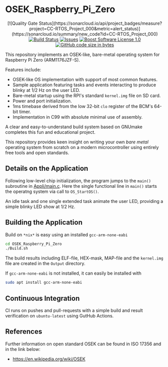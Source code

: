 OSEK_Raspberry_Pi_Zero
==================
<p align="center">
[![Quality Gate Status](https://sonarcloud.io/api/project_badges/measure?project=CC-RTOS_Project_000&metric=alert_status)](https://sonarcloud.io/summary/new_code?id=CC-RTOS_Project_000)
    <a href="https://github.com/chalandi/OSEK_Raspberry_Pi_Zero/actions">
        <img src="https://github.com/chalandi/OSEK_Raspberry_Pi_Zero/actions/workflows/OSEK_Raspberry_Pi_Zero.yml/badge.svg" alt="Build Status"></a>
    <a href="https://github.com/chalandi/OSEK_Raspberry_Pi_Zero/issues?q=is%3Aissue+is%3Aopen+sort%3Aupdated-desc">
        <img src="https://custom-icon-badges.herokuapp.com/github/issues-raw/chalandi/OSEK_Raspberry_Pi_Zero?logo=github" alt="Issues" /></a>
    <a href="https://github.com/chalandi/OSEK_Raspberry_Pi_Zero/blob/master/LICENSE_1_0.txt">
        <img src="https://img.shields.io/badge/license-BSL%201.0-blue.svg" alt="Boost Software License 1.0"></a>
    <a href="https://github.com/chalandi/OSEK_Raspberry_Pi_Zero">
        <img src="https://img.shields.io/github/languages/code-size/chalandi/OSEK_Raspberry_Pi_Zero" alt="GitHub code size in bytes" /></a>
</p>

This repository implements an OSEK-like, bare-metal
operating system for Raspberry Pi Zero (ARM1176JZF-S).

Features include:
  - OSEK-like OS implementation with support of most common features.
  - Sample application featuring tasks and events interacting to produce blinky at 1/2 Hz on the user LED.
  - Bare-metal startup using the RPI's standard `kernel.img` file on SD card.
  - Power and port initialization.
  - 1ms timebase derived from the low 32-bit `clo` register of the BCM's 64-bit timer.
  - Implementation in C99 with absolute minimal use of assembly.

A clear and easy-to-understand build system based on GNUmake
completes this fun and educational project.

This repository provides keen insight on writing your own
_bare_ _metal_ operating system from scratch on a modern
microcontroller using entirely free tools and open standards.

## Details on the Application

Following low-level chip initialization, the program jumps
to the `main()` subroutine in [Appli/main.c](./Appli/main.c).
Here the single functional line in `main()`
starts the operatng system via call to `OS_StartOS()`.

An idle task and one single extended task animate the user LED,
providing a simple blinky LED show at 1/2 Hz.

## Building the Application

Build on `*nix*` is easy using an installed `gcc-arm-none-eabi`

```sh
cd OSEK_Raspberry_Pi_Zero
./Build.sh
```

The build results including ELF-file, HEX-mask, MAP-file
and the `kernel.img` file are created in the `Output` directory.

If `gcc-arm-none-eabi` is not installed, it can easily
be installed with

```sh
sudo apt install gcc-arm-none-eabi
```

## Continuous Integration

CI runs on pushes and pull-requests with a simple
build and result verification on `ubuntu-latest`
using GutHub Actions.

## References
Further information on open standard OSEK can be found in ISO 17356 and in the link below:
* https://en.wikipedia.org/wiki/OSEK
